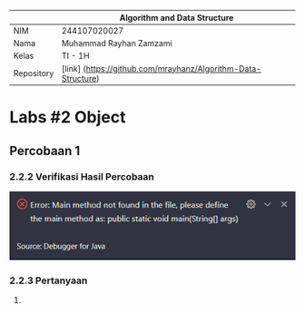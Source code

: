 
|  | Algorithm and Data Structure |
|--|--|
| NIM |  244107020027 |
| Nama |  Muhammad Rayhan Zamzami |
| Kelas | TI - 1H |
| Repository | [link] (https://github.com/mrayhanz/Algorithm-Data-Structure) |

# Labs #2 Object

## Percobaan 1

### 2.2.2 Verifikasi Hasil Percobaan 

 ![Screenshot](img/Mahasiswa.png)


### 2.2.3 Pertanyaan
1. 
